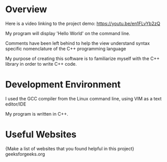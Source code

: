 # Overview

Here is a video linking to the project demo:
https://youtu.be/en1FLvYb2zQ


My program will display 'Hello World' on the command line.  

Comments have been left behind to help the view understand syntax specific nomenclature of the C++ programming language  

My purpose of creating this software is to familiarize myself with the C++ library in order to write C++ code.



# Development Environment

I used the GCC compiler from the Linux command line, using VIM as a text editor/IDE  

My program is written in C++.   
# Useful Websites

{Make a list of websites that you found helpful in this project}
geeksforgeeks.org
